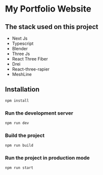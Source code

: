 # My Portfolio Website

## The stack used on this project

- Next Js
- Typescript
- Blender
- Three Js
- React Three Fiber
- Drei
- React-three-rapier
- MeshLine

## Installation

```bash
npm install
```

### Run the development server

```bash
npm run dev
```

### Build the project

```bash
npm run build
```

### Run the project in production mode

```bash
npm run start
```
